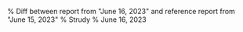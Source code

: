 % Diff between report from "June 16, 2023" and reference report from "June 15, 2023"
% Strudy
% June 16, 2023


